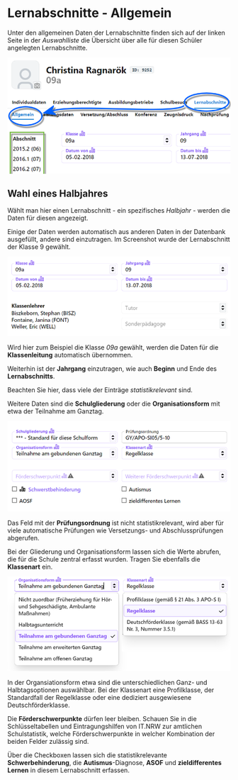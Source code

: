 # Lernabschnitte - Allgemein

Unter den allgemeinen Daten der Lernabschnitte finden sich auf der linken Seite in der *Auswahlliste* die Übersicht über alle für diesen Schüler angelegten Lernabschnitte.

![Übersicht über Lernabschnitte](./graphics/SVWS_schueler_lernabschnitte_allgemein.png "Die Liste der Lernabschnitte und die Daten zum aktuell gewählten Abschnitt.")

## Wahl eines Halbjahres

Wählt man hier einen Lernabschnitt - ein spezifisches *Halbjahr* - werden die Daten für diesen angezeigt.

Einige der Daten werden automatisch aus anderen Daten in der Datenbank ausgefüllt, andere sind einzutragen. Im Screenshot wurde der Lernabschnitt der Klasse 9 gewählt.

![Daten zur Klasse 9 bei dieser Schülern](./graphics/SVWS_schueler_lernabschnitte_klassendaten.png "Die Klassendaten sind teilweise direkt eingetragen, teilweise übernommen.")

Wird hier zum Beispiel die Klasse *09a* gewählt, werden die Daten für die **Klassenleitung** automatisch übernommen.

Weiterhin ist der **Jahrgang** einzutragen, wie auch **Beginn** und Ende des **Lernabschnitts**.

Beachten Sie hier, dass viele der Einträge *statistikrelevant* sind.

Weitere Daten sind die **Schulgliederung** oder die **Organisationsform** mit etwa der Teilnahme am Ganztag.

![Daten zur Schulgliederung, Organisationsform, Klassenart, Schwerbehinderung und so weiter](./graphics/SVWS_schueler_lernabschnitte_schulgliederung_usw.png "Tragen Sie weitere - statistikrelevante - Informationen ein.")

Das Feld mit der **Prüfungsordnung** ist nicht statistikrelevant, wird aber für viele automatische Prüfungen wie Versetzungs- und Abschlussprüfungen abgerufen.

Bei der Gliederung und Organisationsform lassen sich die Werte abrufen, die für die Schule zentral erfasst wurden. Tragen Sie ebenfalls die **Klassenart** ein.

![Mögliche Einträge in den Feldern "Organisationsform" und "Klassenart"](./graphics/SVWS_schueler_lernabschnitte_auswahlfelder.png "Mögliche Einträge der Dropdown-Felder für Organisatiosnform und Klassenart.")

In der Organsiationsform etwa sind die unterschiedlichen Ganz- und Halbtagsoptionen auswählbar. Bei der Klassenart eine Profilklasse, der Standardfall der Regelklasse oder eine dediziert ausgewiesene Deutschförderklasse.

Die **Förderschwerpunkte** dürfen leer bleiben. Schauen Sie in die Schlüsseltabellen und Eintragungshilfen von IT.NRW zur amtlichen Schulstatistik, welche Förderschwerpunkte in welcher Kombination der beiden Felder zulässig sind.

Über die Checkboxen lassen sich die statistikrelevante **Schwerbehinderung**, die **Autismus**-Diagnose, **ASOF** und **zieldifferentes Lernen** in diesem Lernabschnitt erfassen.
